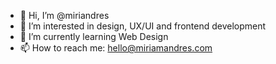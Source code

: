 - 👋 Hi, I’m @miriandres
- 👀 I’m interested in design, UX/UI and frontend development
- 🌱 I’m currently learning Web Design 
- 📫 How to reach me: hello@miriamandres.com
